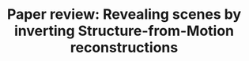 ---
layout: single
title:  "Paper review: Revealing scenes by inverting Structure-from-Motion reconstructions"
categories: Paper_review
tag: [3D computer vision, Deep learning]
use_math: true
---